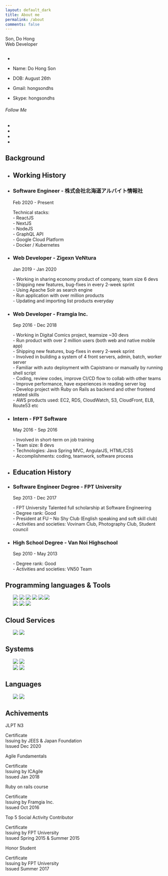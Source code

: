 ```yaml
---
layout: default_dark
title: About me
permalink: /about
comments: false
---
```


<div class="row justify-content-between about-me">
  <div class="col-lg-3 col-md-4 col-sm-12 order-md-12">
    <div class="sticky-top sticky-top-20">
      <div class="profile">
        <div class="profile-name">
          <span class="name">Son, Do Hong</span><br>
          <span class="job">Web Developer</span>
        </div>
        <figure class="profile-image">
          <img src="assets/images/profile.jpg" alt="">
        </figure>
        <ul class="profile-information">
          <li></li>
          <li>
            <p><span>Name:</span> Do Hong Son</p>
          </li>
          <li>
            <p><span>DOB:</span> August 26th</p>
          </li>
          <li>
            <p><span>Gmail:</span> hongsondhs</p>
          </li>
          <li>
            <p><span>Skype:</span> hongsondhs</p>
          </li>
        </ul>
        <div class="col-md-12 text-center">
          <h6 class="title">Follow Me</h6>
          <ul class="social-links circle">
            <li class="facebook"><a href="https://www.facebook.com/sondh5" target="social_window" title="facebook"> <i class="fa fa-facebook"></i></a></li>
            <li class="github"><a href="https://github.com/sondh5" target="social_window" title="github"> <i class="fa fa-github"></i></a></li>
            <li class="linkedin"><a href="https://www.linkedin.com/in/sondh5/" target="social_window" title="linkedin"> <i class="fa fa-linkedin"></i></a></li>
            <li class="pixieset"><a href="https://sondh5.pixieset.com/" target="social_window" title="pixieset"> <i class="fa fa-camera"></i></a></li>
          </ul>
        </div>
        <!-- <div class="col-md-12">
          <form method="get" action="{{ site.baseurl }}/public/CV_DOHONGSON.pdf" target="_blank">
            <button type="submit" class="btn site-btn icon">Download CV<i class="fa fa-download" aria-hidden="true"></i></button>
          </form>
          </div> -->
      </div>
    </div>
  </div>
  <div class="col-lg-9 col-md-8 col-sm-12 order-md-1 pr-3">
    <div class="row">
      <div class="col-md-12">
        <div id="content" class="panel-container">
          <!-- Home Page
            ================================================== -->
          <div id="resume" style="display: block;" class="active">
            <div class="row">
              <section class="education">
                <div class="section-title">
                  <span></span>
                  <h2>Background</h2>
                </div>
                <div class="row">
                  <!-- Working History -->
                  <div class="working-history col-md-12 padding_15">
                    <ul class="timeline col-md-12">
                      <li>
                        <i class="fa fa-suitcase" aria-hidden="true"></i>
                        <h2 class="timeline-title">Working History</h2>
                      </li>
                      <!-- a work -->
                      <li>
                        <h3 class="line-title">Software Engineer - 株式会社北海道アルバイト情報社</h3>
                        <span>Feb 2020 - Present</span>
                        <p class="little-text">
                          Technical stacks:<br>
                          - ReactJS<br>
                          - NextJS<br>
                          - NodeJS<br>
                          - GraphQL API<br>
                          - Google Cloud Platform<br>
                          - Docker / Kubernetes
                        </p>
                      </li>
                      <!-- a work -->
                      <li>
                        <h3 class="line-title">Web Developer - Zigexn VeNtura</h3>
                        <span>Jan 2019 - Jan 2020</span>
                        <p class="little-text">
                          - Working in sharing economy product of company, team size 6 devs<br>
                          - Shipping new features, bug-fixes in every 2-week sprint<br>
                          - Using Apache Solr as search engine<br>
                          - Run application with over million products<br>
                          - Updating and importing list products everyday<br>
                        </p>
                      </li>
                      <!-- a work -->
                      <li>
                        <h3 class="line-title">Web Developer - Framgia Inc.</h3>
                        <span>Sep 2016 - Dec 2018</span>
                        <p class="little-text">
                          - Working in Digital Comics project, teamsize ~30 devs  <br>
                          - Run product with over 2 million users (both web and native mobile app) <br>
                          - Shipping new features, bug-fixes in every 2-week sprint<br>
                          - Involved in building a system of 4 front servers, admin, batch, worker server<br>
                          - Familiar with auto deployment with Capistrano or manually by running shell script<br>
                          - Coding, review codes, improve CI/CD flow to collab with other teams<br>
                          - Improve performance, have experiences in reading server log<br>
                          - Develop project with Ruby on Rails as backend and other frontend related skills<br>
                          - AWS products used: EC2, RDS, CloudWatch, S3, CloudFront, ELB, Route53 etc
                        </p>
                      </li>
                      <li>
                        <h3 class="line-title">Intern - FPT Software</h3>
                        <span>May 2016 - Sep 2016</span>
                        <p class="little-text">
                          - Involved in short-term on job training<br>
                          - Team size: 8 devs<br>
                          - Technologies: Java Spring MVC, AngularJS, HTML/CSS<br>
                          - Accomplishments: coding, teamwork, software process<br>
                        </p>
                      </li>
                    </ul>
                  </div>
                  <!-- Education History -->
                  <div class="education-history col-md-12 padding_15">
                    <ul class="timeline col-md-12 top_30">
                      <li>
                        <i class="fa fa-graduation-cap" aria-hidden="true"></i>
                        <h2 class="timeline-title">Education History</h2>
                      </li>
                      <!-- a work -->
                      <li>
                        <h3 class="line-title">Software Engineer Degree - FPT University</h3>
                        <span>Sep 2013 - Dec 2017</span>
                        <p class="little-text">
                          - FPT University Talented full scholarship at Software Engineering<br>
                          - Degree rank: Good<br>
                          - President at FU – No Shy Club (English speaking and soft skill club)<br>
                          - Activities and societies: Vovinam Club, Photography Club, Student council<br>
                        </p>
                      </li>
                      <!-- a work -->
                      <li>
                        <h3 class="line-title">High School Degree - Van Noi Highschool</h3>
                        <span>Sep 2010 - May 2013</span>
                        <p class="little-text">
                          - Degree rank: Good<br>
                          - Activities and societies: VN50 Team<br>
                        </p>
                      </li>
                    </ul>
                  </div>
                </div>
              </section>
            </div>
            <!-- Skills Section -->
            <div class="row skills">
              <section class="design-skills col-md-6">
                <div class="section-title">
                  <span></span>
                  <h2>Programming languages & Tools</h2>
                </div>
                <ul class="skill-list">
                  <img src="https://img.shields.io/badge/Ruby-029A83?style=for-the-badge&logo=ruby&logoColor=white"/>
                  <img src="https://img.shields.io/badge/Rails-029A83?style=for-the-badge&logo=ruby-on-rails&logoColor=white"/>
                  <img src="https://img.shields.io/badge/HTML-029A83?style=for-the-badge&logo=html5&logoColor=white"/>
                  <img src="https://img.shields.io/badge/CSS-029A83?&style=for-the-badge&logo=css3&logoColor=white"/>
                  <img src="https://img.shields.io/badge/JavaScript-029A83?style=for-the-badge&logo=javascript&logoColor=white"/>
                  <img src="https://img.shields.io/badge/graphql-029A83?style=for-the-badge&logo=graphql&logoColor=white"/>
                  <br/>
                  <img src="https://img.shields.io/badge/Node.js-029A83?style=for-the-badge&logo=node.js&logoColor=white"/>
                  <img src="https://img.shields.io/badge/React.js-029A83?style=for-the-badge&logo=react&logoColor=white"/>
                  <img src="https://img.shields.io/badge/next.js-029A83?style=for-the-badge&logo=next.js&logoColor=white"/>
                </ul>
                <div class="section-title">
                  <span></span>
                  <h2>Cloud Services</h2>
                </div>
                <ul class="skill-list">
                  <img src="https://img.shields.io/badge/Amazon_AWS-029A83?style=for-the-badge&logo=amazon-aws&logoColor=white"/>
                  <img src="https://img.shields.io/badge/Google_Cloud-029A83?style=for-the-badge&logo=google-cloud&logoColor=white"/>
                </ul>
              </section>
              <section class="code-skills col-md-6 ">
                <div class="section-title">
                  <span></span>
                  <h2>Systems</h2>
                </div>
                <ul class="list-icons">
                  <img src="https://img.shields.io/badge/MySQL-029A83?style=for-the-badge&logo=mysql&logoColor=white"/>
                  <img src="https://img.shields.io/badge/PostgreSQL-029A83?style=for-the-badge&logo=postgresql&logoColor=white"/>
                  <br/>
                  <img src="https://img.shields.io/badge/Docker-029A83?style=for-the-badge&logo=docker&logoColor=white"/>
                  <img src="https://img.shields.io/badge/Kubernetes-029A83?style=for-the-badge&logo=Kubernetes&logoColor=white"/>
                </ul>
                <div class="section-title">
                  <span></span>
                  <h2>Languages</h2>
                </div>
                <ul class="list-icons">
                  <img src="https://img.shields.io/badge/english-029A83?style=for-the-badge&logo=google-translate&logoColor=white"/>
                  <img src="https://img.shields.io/badge/japanese-029A83?style=for-the-badge&logo=google-translate&logoColor=white"/>
                </ul>
              </section>
            </div>
            <!-- My Services Section -->
            <div class="row">
              <section class="services line graybg col-md-12 padding_50 padbot_50">
                <div class="section-title">
                  <span></span>
                  <h2>Achivements</h2>
                </div>
                <div class="row">
                  <!-- a service -->
                  <div class="col-md-6 col-sm-6 col-xs-12 pb-3">
                    <div class="service row m_0">
                      <div class="icon col-md-3 p_0">
                        <i class="flaticon-approve"></i>
                      </div>
                      <div class="col-md-9 p_0">
                        <span class="title">JLPT N3</span>
                        <p class="little-text">
                          Certificate<br>
                          Issuing by JEES & Japan Foundation<br>
                          Issued Dec 2020
                        </p>
                      </div>
                    </div>
                  </div>
                  <!-- a service -->
                  <div class="col-md-6 col-sm-6 col-xs-12 pb-3">
                    <div class="service row m_0">
                      <div class="icon col-md-3 p_0">
                        <i class="flaticon-analysis"></i>
                      </div>
                      <div class="col-md-9 p_0">
                        <span class="title">Agile Fundamentals</span>
                        <p class="little-text">
                          Certificate<br>
                          Issuing by ICAgile<br>
                          Issued Jan 2018
                        </p>
                      </div>
                    </div>
                  </div>
                  <!-- a service -->
                  <div class="col-md-6 col-sm-6 col-xs-12 pb-3">
                    <div class="service row m_0">
                      <div class="icon col-md-3 p_0">
                        <i class="flaticon-html"></i>
                      </div>
                      <div class="col-md-9 p_0">
                        <span class="title">Ruby on rails course</span>
                        <p class="little-text">
                          Certificate<br>
                          Issuing by Framgia Inc.<br>
                          Issued Oct 2016
                        </p>
                      </div>
                    </div>
                  </div>
                  <!-- a service -->
                  <div class="col-md-6 col-sm-6 col-xs-12 pb-3">
                    <div class="service row m_0">
                      <div class="icon col-md-3 p_0">
                        <i class="flaticon-competition"></i>
                      </div>
                      <div class="col-md-9 p_0">
                        <span class="title">Top 5 Social Activity Contributor</span>
                        <p class="little-text">
                          Certificate<br>
                          Issuing by FPT University<br>
                          Issued Spring 2015 & Summer 2015<br>
                        </p>
                      </div>
                    </div>
                  </div>
                  <!-- a service -->
                  <div class="col-md-6 col-sm-6 col-xs-12 pb-3">
                    <div class="service row m_0">
                      <div class="icon col-md-3 p_0">
                        <i class="flaticon-security"></i>
                      </div>
                      <div class="col-md-9 p_0">
                        <span class="title">Honor Student</span>
                        <p class="little-text">
                          Certificate<br>
                          Issuing by FPT University<br>
                          Issued Summer 2017
                        </p>
                      </div>
                    </div>
                  </div>
                </div>
              </section>
            </div>
          </div>
        </div>
      </div>
    </div>
  </div>
</div>
